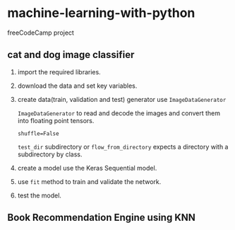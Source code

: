 # machine-learning-with-python
freeCodeCamp project


## cat and dog image classifier
1. import the required libraries.
2. download the data and set key variables.
3. create data(train, validation and test) generator use `ImageDataGenerator`

   `ImageDataGenerator` to read and decode the images and convert them into floating point tensors.

    `shuffle=False`

   `test_dir` subdirectory  or `flow_from_directory` expects a directory with a subdirectory by class.
   
5. create a model use the Keras Sequential model.
6. use `fit` method  to train and validate the network.
7. test the model.

## Book Recommendation Engine using KNN

